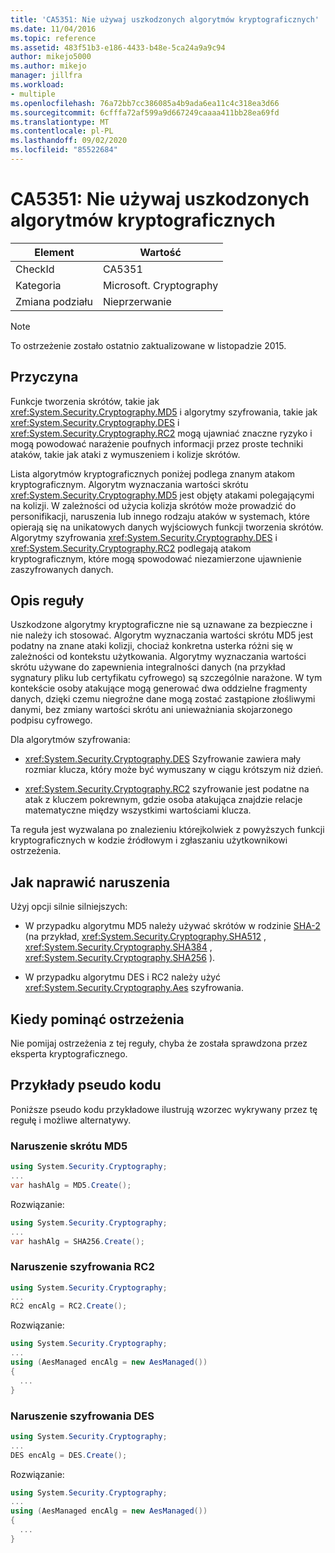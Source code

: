 ```yaml
---
title: 'CA5351: Nie używaj uszkodzonych algorytmów kryptograficznych'
ms.date: 11/04/2016
ms.topic: reference
ms.assetid: 483f51b3-e186-4433-b48e-5ca24a9a9c94
author: mikejo5000
ms.author: mikejo
manager: jillfra
ms.workload:
- multiple
ms.openlocfilehash: 76a72bb7cc386085a4b9ada6ea11c4c318ea3d66
ms.sourcegitcommit: 6cfffa72af599a9d667249caaaa411bb28ea69fd
ms.translationtype: MT
ms.contentlocale: pl-PL
ms.lasthandoff: 09/02/2020
ms.locfileid: "85522684"
---
```

# <a name="ca5351-do-not-use-broken-cryptographic-algorithms"></a>CA5351: Nie używaj uszkodzonych algorytmów kryptograficznych

|Element|Wartość|
|-|-|
|CheckId|CA5351|
|Kategoria|Microsoft. Cryptography|
|Zmiana podziału|Nieprzerwanie|

> [!NOTE]
> To ostrzeżenie zostało ostatnio zaktualizowane w listopadzie 2015.

## <a name="cause"></a>Przyczyna

Funkcje tworzenia skrótów, takie jak <xref:System.Security.Cryptography.MD5> i algorytmy szyfrowania, takie jak <xref:System.Security.Cryptography.DES> i <xref:System.Security.Cryptography.RC2> mogą ujawniać znaczne ryzyko i mogą powodować narażenie poufnych informacji przez proste techniki ataków, takie jak ataki z wymuszeniem i kolizje skrótów.

Lista algorytmów kryptograficznych poniżej podlega znanym atakom kryptograficznym. Algorytm wyznaczania wartości skrótu <xref:System.Security.Cryptography.MD5> jest objęty atakami polegającymi na kolizji.  W zależności od użycia kolizja skrótów może prowadzić do personifikacji, naruszenia lub innego rodzaju ataków w systemach, które opierają się na unikatowych danych wyjściowych funkcji tworzenia skrótów. Algorytmy szyfrowania <xref:System.Security.Cryptography.DES> i <xref:System.Security.Cryptography.RC2> podlegają atakom kryptograficznym, które mogą spowodować niezamierzone ujawnienie zaszyfrowanych danych.

## <a name="rule-description"></a>Opis reguły

Uszkodzone algorytmy kryptograficzne nie są uznawane za bezpieczne i nie należy ich stosować. Algorytm wyznaczania wartości skrótu MD5 jest podatny na znane ataki kolizji, chociaż konkretna usterka różni się w zależności od kontekstu użytkowania.  Algorytmy wyznaczania wartości skrótu używane do zapewnienia integralności danych (na przykład sygnatury pliku lub certyfikatu cyfrowego) są szczególnie narażone.  W tym kontekście osoby atakujące mogą generować dwa oddzielne fragmenty danych, dzięki czemu niegroźne dane mogą zostać zastąpione złośliwymi danymi, bez zmiany wartości skrótu ani unieważniania skojarzonego podpisu cyfrowego.

Dla algorytmów szyfrowania:

- <xref:System.Security.Cryptography.DES> Szyfrowanie zawiera mały rozmiar klucza, który może być wymuszany w ciągu krótszym niż dzień.

- <xref:System.Security.Cryptography.RC2> szyfrowanie jest podatne na atak z kluczem pokrewnym, gdzie osoba atakująca znajdzie relacje matematyczne między wszystkimi wartościami klucza.

Ta reguła jest wyzwalana po znalezieniu którejkolwiek z powyższych funkcji kryptograficznych w kodzie źródłowym i zgłaszaniu użytkownikowi ostrzeżenia.

## <a name="how-to-fix-violations"></a>Jak naprawić naruszenia

Użyj opcji silnie silniejszych:

- W przypadku algorytmu MD5 należy używać skrótów w rodzinie [SHA-2](/windows/desktop/SecCrypto/hash-and-signature-algorithms) (na przykład, <xref:System.Security.Cryptography.SHA512> , <xref:System.Security.Cryptography.SHA384> , <xref:System.Security.Cryptography.SHA256> ).

- W przypadku algorytmu DES i RC2 należy użyć <xref:System.Security.Cryptography.Aes> szyfrowania.

## <a name="when-to-suppress-warnings"></a>Kiedy pominąć ostrzeżenia

Nie pomijaj ostrzeżenia z tej reguły, chyba że została sprawdzona przez eksperta kryptograficznego.

## <a name="pseudo-code-examples"></a>Przykłady pseudo kodu

Poniższe pseudo kodu przykładowe ilustrują wzorzec wykrywany przez tę regułę i możliwe alternatywy.

### <a name="md5-hashing-violation"></a>Naruszenie skrótu MD5

```csharp
using System.Security.Cryptography;
...
var hashAlg = MD5.Create();
```

Rozwiązanie:

```csharp
using System.Security.Cryptography;
...
var hashAlg = SHA256.Create();
```

### <a name="rc2-encryption-violation"></a>Naruszenie szyfrowania RC2

```csharp
using System.Security.Cryptography;
...
RC2 encAlg = RC2.Create();
```

Rozwiązanie:

```csharp
using System.Security.Cryptography;
...
using (AesManaged encAlg = new AesManaged())
{
  ...
}
```

### <a name="des-encryption-violation"></a>Naruszenie szyfrowania DES

```csharp
using System.Security.Cryptography;
...
DES encAlg = DES.Create();
```

Rozwiązanie:

```csharp
using System.Security.Cryptography;
...
using (AesManaged encAlg = new AesManaged())
{
  ...
}
```

